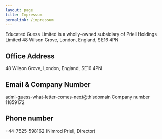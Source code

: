 ```yaml
---
layout: page
title: Impressum
permalink: /impressum
---
```


Educated Guess Limited is a wholly-owned subsidiary of Priell Holdings Limited
48 Wilson Grove, London, England, SE16 4PN

## Office Address
48 Wilson Grove, London, England, SE16 4PN

## Email & Company Number
admi-guess-what-letter-comes-next@thisdomain
Company number 11859172

## Phone number
+44-7525-598162 (Nimrod Priell, Director)
